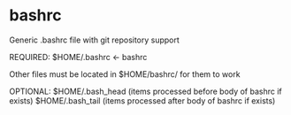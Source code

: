 bashrc
======

Generic .bashrc file with git repository support

REQUIRED:
$HOME/.bashrc <- bashrc

Other files must be located in $HOME/bashrc/ for them to work

OPTIONAL:
$HOME/.bash_head (items processed before body of bashrc if exists)
$HOME/.bash_tail (items processed after body of bashrc if exists)

